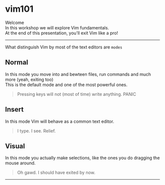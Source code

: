 # vim101
Welcome
<br>
In this workshop we will explore Vim fundamentals.
<br>
At the end of this presentation, you'll exit Vim like a pro!

---

What distinguish Vim by most of the text editors are `modes`

## Normal

In this mode you move into and bewteen files, run commands and much more (yeah, exiting too)
<br>
This is the default mode and one of the most powerful ones.

> Pressing keys will not (most of time) write anything. PANIC

## Insert

In this mode Vim will behave as a common text editor.

> I type. I see. Relief.


## Visual

In this mode you actually make selections, like the ones you do dragging the mouse around.

> Oh gawd. I should have exited by now.


---
